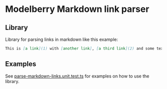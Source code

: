 # Modelberry Markdown link parser

## Library

Library for parsing links in markdown like this example:

```md
This is [a link](1) with [another link], [a third link](2) and some text. More links [can](https://www.nos.nl) be used if you want.
```

## Examples

See
[parse-markdown-links.unit.test.ts](https://github.com/modelberry/sites/blob/main/packages/parse-markdown-links/src/parse-markdown-links.unit.test.ts)
for examples on how to use the library.
